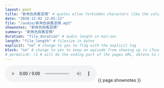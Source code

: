 ```yaml
---
layout: post
title: "新角色與舊習慣" # quotes allow forbidden characters like the colon
date: "2020-12-02 12:05:22"
file: "/audio/新角色與舊習慣.mp3"
shownotes: "新角色與舊習慣"
summary: "新角色與舊習慣"
duration: "file_duration" # audio length in min:sec
length: "file_length" # filesize in bytes
explicit: "no" # change to yes to flag with the explicit tag
block: "no" # change to yes to keep an episode from showing up in iTunes
# permalink: /1 # will be the ending part of the pages URL, delete to default to the title
---
```


<audio controls>
<source src="{{site.url}}{{site.baseurl}}{{ page.file }}" type="audio/x-mp3">
Your browser does not support the audio element.
</audio>
{{ page.shownotes }}
